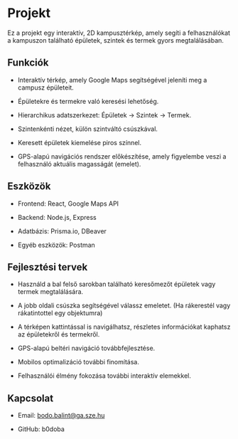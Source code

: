 # Projekt

Ez a projekt egy interaktív, 2D kampusztérkép, amely segíti a felhasználókat a kampuszon található épületek, szintek és termek gyors megtalálásában.

## Funkciók

- Interaktív térkép, amely Google Maps segítségével jeleníti meg a campusz épületeit.

- Épületekre és termekre való keresési lehetőség.

- Hierarchikus adatszerkezet: Épületek → Szintek → Termek.

- Szintenkénti nézet, külön szintváltó csúszkával.

- Keresett épületek kiemelése piros színnel.

- GPS-alapú navigációs rendszer előkészítése, amely figyelembe veszi a felhasználó aktuális magasságát (emelet).

## Eszközök

- Frontend: React, Google Maps API

- Backend: Node.js, Express

- Adatbázis: Prisma.io, DBeaver

- Egyéb eszközök: Postman

## Fejlesztési tervek

- Használd a bal felső sarokban található keresőmezőt épületek vagy termek megtalálására.

- A jobb oldali csúszka segítségével válassz emeletet. (Ha rákerestél vagy rákatintottel egy objektumra)

- A térképen kattintással is navigálhatsz, részletes információkat kaphatsz az épületekről és termekről.

- GPS-alapú beltéri navigáció továbbfejlesztése.

- Mobilos optimalizáció további finomítása.

- Felhasználói élmény fokozása további interaktív elemekkel.

## Kapcsolat

- Email: bodo.balint@ga.sze.hu

- GitHub: b0doba
